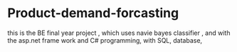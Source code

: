 # Product-demand-forcasting
this is the BE final year project , which uses navie bayes classifier , and with the asp.net frame work and C# programming, with SQL, database,
